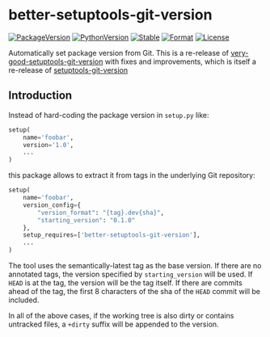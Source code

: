 # better-setuptools-git-version

[![PackageVersion][pypi-version]][pypi-home]
[![PythonVersion][python-version]][python-home]
[![Stable][pypi-status]][pypi-home]
[![Format][pypi-format]][pypi-home]
[![License][pypi-license]](LICENSE)

[pypi-version]: https://badge.fury.io/py/better-setuptools-git-version.svg
[pypi-license]: https://img.shields.io/pypi/l/better-setuptools-git-version.svg
[pypi-status]: https://img.shields.io/pypi/status/better-setuptools-git-version.svg
[pypi-format]: https://img.shields.io/pypi/format/better-setuptools-git-version.svg
[pypi-home]: https://badge.fury.io/py/better-setuptools-git-version
[python-version]: https://img.shields.io/pypi/pyversions/better-setuptools-git-version.svg
[python-home]: https://python.org

Automatically set package version from Git. This is a re-release of
[very-good-setuptools-git-version][] with fixes and improvements, which is itself a re-release of [setuptools-git-version][]

[setuptools-git-version]: https://github.com/pyfidelity/setuptools-git-version
[very-good-setuptools-git-version]: https://github.com/Kautenja/very-good-setuptools-git-version


## Introduction

Instead of hard-coding the package version in ``setup.py`` like:

```python
setup(
    name='foobar',
    version='1.0',
    ...
)
```

this package allows to extract it from tags in the underlying Git repository:

```python
setup(
    name='foobar',
    version_config={
        "version_format": "{tag}.dev{sha}",
        "starting_version": "0.1.0"
    },
    setup_requires=['better-setuptools-git-version'],
    ...
)
```

The tool uses the semantically-latest tag as the base version. If there are no annotated tags, the version specified by `starting_version` will be used. If `HEAD` is at the tag, the version will be the tag itself. If there are commits ahead of the tag, the first 8 characters of the sha of the `HEAD` commit will be included.

In all of the above cases, if the working tree is also dirty or contains untracked files, a `+dirty` suffix will be appended to the version.
